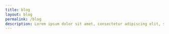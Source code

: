 ```yaml
---
title: blog
layout: blog
permalink: /blog
description: Lorem ipsum dolor sit amet, consectetur adipiscing elit, sed do eiusmod tempor incididunt ute et dolore magna aliqua
---
```

